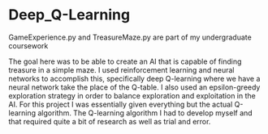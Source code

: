 # Deep_Q-Learning

GameExperience.py and TreasureMaze.py are part of my undergraduate coursework

The goal here was to be able to create an AI that is capable of finding treasure in a simple maze. I used reinforcement learning and neural networks to accomplish this, specifically deep Q-learning where we have a neural network take the place of the Q-table. I also used an epsilon-greedy exploration strategy in order to balance exploration and exploitation in the AI. For this project I was essentially given everything but the actual Q-learning algorithm. The Q-learning algorithm I had to develop myself and that required quite a bit of research as well as trial and error.

